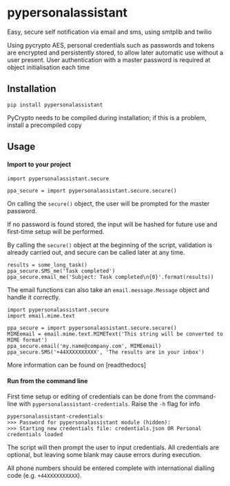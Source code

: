 # pypersonalassistant
Easy, secure self notification via email and sms, using smtplib and twilio

Using pycrypto AES, personal credentials such as passwords and tokens are encrypted and persistently stored, to allow later automatic use without a user present. User authentication with a master password is required at object initialisation each time

## Installation
```
pip install pypersonalassistant
```
PyCrypto needs to be compiled during installation; if this is a problem, install a precompiled copy

## Usage
#### Import to your project
```
import pypersonalassistant.secure

ppa_secure = import pypersonalassistant.secure.secure()
```
On calling the ```secure()``` object, the user will be prompted for the master password.

If no password is found stored, the input will be hashed for future use and first-time setup will be performed.

By calling the ```secure()``` object at the beginning of the script, validation is already carried out, and secure can be called later at any time.
```
results = some_long_task()
ppa_secure.SMS_me('Task completed')
ppa_secure.email_me('Subject: Task completed\n{0}'.format(results))
```
The email functions can also take an ```email.message.Message``` object and handle it correctly.
```
import pypersonalassistant.secure
import email.mime.text

ppa_secure = import pypersonalassistant.secure.secure()
MIMEemail = email.mime.text.MIMEText('This string will be converted to MIME format')
ppa_secure.email('my.name@company.com', MIMEemail)
ppa_secure.SMS('+44XXXXXXXXXX', 'The results are in your inbox')
```
More information can be found on [readthedocs]

#### Run from the command line
First time setup or editing of credentials can be done from the command-line with ```pypersonalassistant-credentials```. Raise the ```-h``` flag for info
```
pypersonalassistant-credentials
>>> Password for pypersonalassistant module (hidden):
>>> Starting new credentials file: credentials.json OR Personal credentials loaded
```
The script will then prompt the user to input credentials. All credentials are optional, but leaving some blank may cause errors during execution.

All phone numbers should be entered complete with international dialling code (e.g. ```+44XXXXXXXXXX```).

